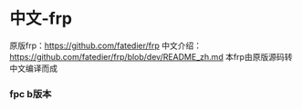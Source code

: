 # 中文-frp
原版frp：https://github.com/fatedier/frp
中文介绍：https://github.com/fatedier/frp/blob/dev/README_zh.md
本frp由原版源码转中文编译而成
<br>
### fpc  b版本
